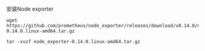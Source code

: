 安装Node exporter

```shell
wget https://github.com/prometheus/node_exporter/releases/download/v0.14.0/node_exporter-0.14.0.linux-amd64.tar.gz

tar -xvzf node_exporter-0.14.0.linux-amd64.tar.gz

```

